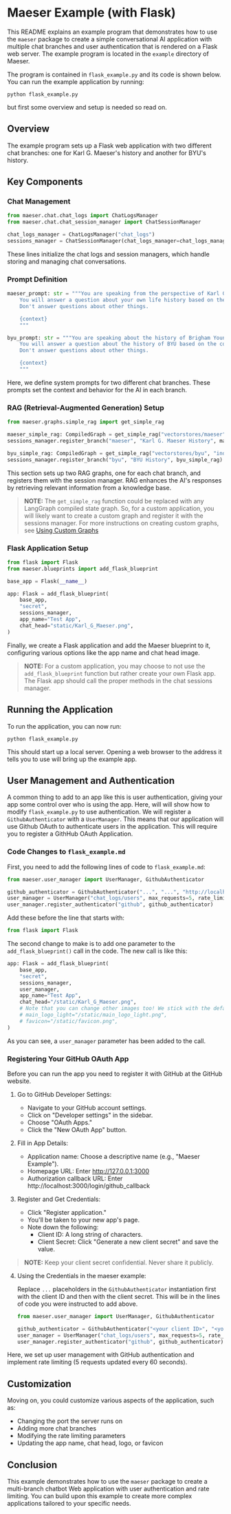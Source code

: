 # Maeser Example (with Flask)

This README explains an example program that demonstrates how to use the `maeser` package to create a simple conversational AI application with multiple chat branches and user authentication that is rendered on a Flask web server. The example program is located in the `example` directory of Maeser.

The program is contained in `flask_example.py` and its code is shown below. You can run the example application by running:

```shell
python flask_example.py
```

but first some overview and setup is needed so read on.

## Overview

The example program sets up a Flask web application with two different chat branches: one for Karl G. Maeser's history and another for BYU's history.

## Key Components

### Chat Management

```python
from maeser.chat.chat_logs import ChatLogsManager
from maeser.chat.chat_session_manager import ChatSessionManager

chat_logs_manager = ChatLogsManager("chat_logs")
sessions_manager = ChatSessionManager(chat_logs_manager=chat_logs_manager)
```

These lines initialize the chat logs and session managers, which handle storing and managing chat conversations.

### Prompt Definition

```python
maeser_prompt: str = """You are speaking from the perspective of Karl G. Maeser.
    You will answer a question about your own life history based on the context provided.
    Don't answer questions about other things.

    {context}
    """

byu_prompt: str = """You are speaking about the history of Brigham Young University.
    You will answer a question about the history of BYU based on the context provided.
    Don't answer questions about other things.

    {context}
    """
```

Here, we define system prompts for two different chat branches. These prompts set the context and behavior for the AI in each branch.

### RAG (Retrieval-Augmented Generation) Setup

```python
from maeser.graphs.simple_rag import get_simple_rag

maeser_simple_rag: CompiledGraph = get_simple_rag("vectorstores/maeser", "index", "chat_logs/maeser.db", system_prompt_text=maeser_prompt)
sessions_manager.register_branch("maeser", "Karl G. Maeser History", maeser_simple_rag)

byu_simple_rag: CompiledGraph = get_simple_rag("vectorstores/byu", "index", "chat_logs/byu.db", system_prompt_text=byu_prompt)
sessions_manager.register_branch("byu", "BYU History", byu_simple_rag)
```

This section sets up two RAG graphs, one for each chat branch, and registers them with the session manager. RAG enhances the AI's responses by retrieving relevant information from a knowledge base.

> **NOTE:** The `get_simple_rag` function could be replaced with any LangGraph compiled state graph. So, for a custom application, you will likely want to create a custom graph and register it with the sessions manager. For more instructions on creating custom graphs, see [Using Custom Graphs](./graphs.md)

### Flask Application Setup

```python
from flask import Flask
from maeser.blueprints import add_flask_blueprint

base_app = Flask(__name__)

app: Flask = add_flask_blueprint(
    base_app,
    "secret",
    sessions_manager,
    app_name="Test App",
    chat_head="static/Karl_G_Maeser.png",
)
```

Finally, we create a Flask application and add the Maeser blueprint to it, configuring various options like the app name and chat head image.

> **NOTE:** For a custom application, you may choose to not use the `add_flask_blueprint` function but rather create your own Flask app.
> The Flask app should call the proper methods in the chat sessions manager.

## Running the Application

To run the application, you can now run:

```shell
python flask_example.py
```

This should start up a local server. Opening a web browser to the address it tells you to use will bring up the example app.

## User Management and Authentication

A common thing to add to an app like this is user authentication, giving your app some control over who is using the app. Here, will will show how to modify `flask_example.py` to use authentication. We will register a `GithubAuthenticator` with a `UserManager`. This means that our application will use Github OAuth to authenticate users in the application. This will require you to register a GithHub OAuth Application.

### Code Changes to `flask_example.md`

First, you need to add the following lines of code to `flask_example.md`:

```python
from maeser.user_manager import UserManager, GithubAuthenticator

github_authenticator = GithubAuthenticator("...", "...", "http://localhost:3000/login/github_callback")
user_manager = UserManager("chat_logs/users", max_requests=5, rate_limit_interval=60)
user_manager.register_authenticator("github", github_authenticator)

```

Add these before the line that starts with:

```python
from flask import Flask
```

The second change to make is to add one parameter to the `add_flask_blueprint()` call in the code. The new call is like this:

```python
app: Flask = add_flask_blueprint(
    base_app,
    "secret",
    sessions_manager,
    user_manager,
    app_name="Test App",
    chat_head="/static/Karl_G_Maeser.png",
    # Note that you can change other images too! We stick with the defaults for the logo and favicon.
    # main_logo_light="/static/main_logo_light.png",
    # favicon="/static/favicon.png",
)
```

As you can see, a `user_manager` parameter has been added to the call.

### Registering Your GitHub OAuth App

Before you can run the app you need to register it with GitHub at the GitHub website.

1. Go to GitHub Developer Settings:

   - Navigate to your GitHub account settings.
   - Click on "Developer settings" in the sidebar.
   - Choose "OAuth Apps."
   - Click the "New OAuth App" button.

2. Fill in App Details:

   - Application name: Choose a descriptive name (e.g., "Maeser Example").
   - Homepage URL: Enter http://127.0.0.1:3000
   - Authorization callback URL: Enter http://localhost:3000/login/github_callback

3. Register and Get Credentials:

   - Click "Register application."
   - You'll be taken to your new app's page.
   - Note down the following:
     - Client ID: A long string of characters.
     - Client Secret: Click "Generate a new client secret" and save the value.

> **NOTE:** Keep your client secret confidential. Never share it publicly.

4. Using the Credentials in the maeser example:

   Replace `...` placeholders in the `GithubAuthenticator` instantiation first with the client ID and then with the client secret. This will be in the lines of code you were instructed to add above.

   ```python
   from maeser.user_manager import UserManager, GithubAuthenticator

   github_authenticator = GithubAuthenticator("<your client ID>", "<your client secret>", "http://localhost:3000/login/github_callback")
   user_manager = UserManager("chat_logs/users", max_requests=5, rate_limit_interval=60)
   user_manager.register_authenticator("github", github_authenticator)
   ```

Here, we set up user management with GitHub authentication and implement rate limiting (5 requests updated every 60 seconds).

## Customization

Moving on, you could customize various aspects of the application, such as:

- Changing the port the server runs on
- Adding more chat branches
- Modifying the rate limiting parameters
- Updating the app name, chat head, logo, or favicon

## Conclusion

This example demonstrates how to use the `maeser` package to create a multi-branch chatbot Web application with user authentication and rate limiting. You can build upon this example to create more complex applications tailored to your specific needs.
